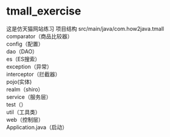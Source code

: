 # tmall_exercise
这是仿天猫网站练习
 项目结构
src/main/java/com.how2java.tmall  
comparator（商品比较器）  
config（配置）  
dao（DAO）  
es（ES搜索）  
exception（异常）  
interceptor（拦截器）  
pojo(实体)  
realm（shiro）  
service（服务层）  
test（）  
util（工具类）  
web（控制层）    
Application.java（启动）
